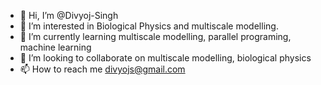 - 👋 Hi, I’m @Divyoj-Singh
- 👀 I’m interested in Biological Physics and multiscale modelling.
- 🌱 I’m currently learning multiscale modelling, parallel programing, machine learning
- 💞️ I’m looking to collaborate on multiscale modelling, biological physics
- 📫 How to reach me divyojs@gmail.com

<!---
Divyoj-Singh/Divyoj-Singh is a ✨ special ✨ repository because its `README.md` (this file) appears on your GitHub profile.
You can click the Preview link to take a look at your changes.
--->
